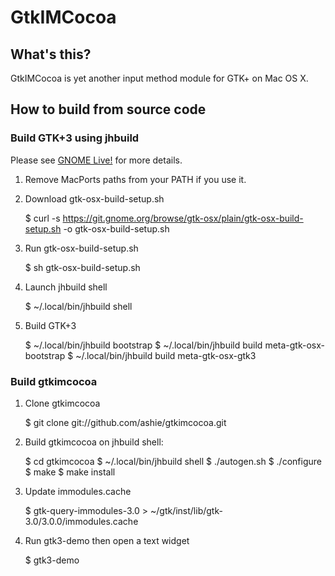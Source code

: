GtkIMCocoa
==========

What's this?
------------

GtkIMCocoa is yet another input method module for GTK+ on Mac OS X.


How to build from source code
-----------------------------

### Build GTK+3 using jhbuild

Please see [GNOME Live!](https://live.gnome.org/GTK%2B/OSX/Building) for
more details.

1. Remove MacPorts paths from your PATH if you use it.

2. Download gtk-osx-build-setup.sh

   $ curl -s https://git.gnome.org/browse/gtk-osx/plain/gtk-osx-build-setup.sh -o gtk-osx-build-setup.sh

3. Run gtk-osx-build-setup.sh

   $ sh gtk-osx-build-setup.sh

4. Launch jhbuild shell

   $ ~/.local/bin/jhbuild shell

5. Build GTK+3

   $ ~/.local/bin/jhbuild bootstrap
   $ ~/.local/bin/jhbuild build meta-gtk-osx-bootstrap
   $ ~/.local/bin/jhbuild build meta-gtk-osx-gtk3


### Build gtkimcocoa

1. Clone gtkimcocoa

   $ git clone git://github.com/ashie/gtkimcocoa.git

2. Build gtkimcocoa on jhbuild shell:

   $ cd gtkimcocoa
   $ ~/.local/bin/jhbuild shell
   $ ./autogen.sh
   $ ./configure
   $ make
   $ make install

3. Update immodules.cache

   $ gtk-query-immodules-3.0 > ~/gtk/inst/lib/gtk-3.0/3.0.0/immodules.cache

4. Run gtk3-demo then open a text widget

   $ gtk3-demo
